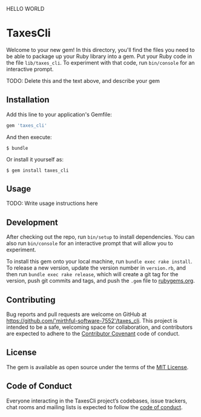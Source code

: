 HELLO WORLD

# TaxesCli

Welcome to your new gem! In this directory, you'll find the files you need to be able to package up your Ruby library into a gem. Put your Ruby code in the file `lib/taxes_cli`. To experiment with that code, run `bin/console` for an interactive prompt.

TODO: Delete this and the text above, and describe your gem

## Installation

Add this line to your application's Gemfile:

```ruby
gem 'taxes_cli'
```

And then execute:

    $ bundle

Or install it yourself as:

    $ gem install taxes_cli

## Usage

TODO: Write usage instructions here

## Development

After checking out the repo, run `bin/setup` to install dependencies. You can also run `bin/console` for an interactive prompt that will allow you to experiment.

To install this gem onto your local machine, run `bundle exec rake install`. To release a new version, update the version number in `version.rb`, and then run `bundle exec rake release`, which will create a git tag for the version, push git commits and tags, and push the `.gem` file to [rubygems.org](https://rubygems.org).

## Contributing

Bug reports and pull requests are welcome on GitHub at https://github.com/'mirthful-software-7552'/taxes_cli. This project is intended to be a safe, welcoming space for collaboration, and contributors are expected to adhere to the [Contributor Covenant](http://contributor-covenant.org) code of conduct.

## License

The gem is available as open source under the terms of the [MIT License](https://opensource.org/licenses/MIT).

## Code of Conduct

Everyone interacting in the TaxesCli project’s codebases, issue trackers, chat rooms and mailing lists is expected to follow the [code of conduct](https://github.com/'mirthful-software-7552'/taxes_cli/blob/master/CODE_OF_CONDUCT.md).
